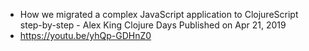 
* How we migrated a complex JavaScript application to ClojureScript step-by-step - Alex King
Clojure Days
Published on Apr 21, 2019
* https://youtu.be/yhQp-GDHnZ0